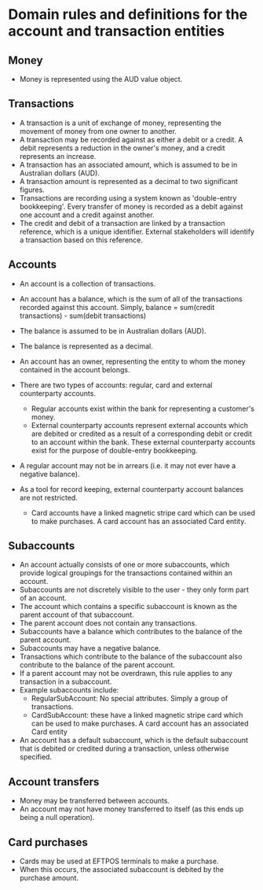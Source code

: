# Domain rules and definitions for the account and transaction entities

## Money
 * Money is represented using the AUD value object.

## Transactions
 * A transaction is a unit of exchange of money, representing the movement of money from one owner to another.
 * A transaction may be recorded against as either a debit or a credit. A debit represents a reduction in the owner's money, and a credit represents an increase.
 * A transaction has an associated amount, which is assumed to be in Australian dollars (AUD).
 * A transaction amount is represented as a decimal to two significant figures.
 * Transactions are recording using a system known as 'double-entry bookkeeping'. Every transfer of money is recorded as a debit against one account and a credit against another.
 * The credit and debit of a transaction are linked by a transaction reference, which is a unique identifier. External stakeholders will identify a transaction based on this reference.

## Accounts
 * An account is a collection of transactions.
 * An account has a balance, which is the sum of all of the transactions recorded against this account. Simply, balance = sum(credit transactions) - sum(debit transactions)
 * The balance is assumed to be in Australian dollars (AUD).
 * The balance is represented as a decimal.
 * An account has an owner, representing the entity to whom the money contained in the account belongs.
 * There are two types of accounts: regular, card and external counterparty accounts.
   * Regular accounts exist within the bank for representing a customer's money.
   * External counterparty accounts represent external accounts which are debited or credited as a result of a corresponding debit or credit to an account within the bank. These external counterparty accounts exist for the purpose of double-entry bookkeeping.
 * A regular account may not be in arrears (i.e. it may not ever have a negative balance).
 * As a tool for record keeping, external counterparty account balances are not restricted.


   * Card accounts have a linked magnetic stripe card which can be used to make purchases. A card account has an associated Card entity.

## Subaccounts
 * An account actually consists of one or more subaccounts, which provide logical groupings for the transactions contained within an account.
 * Subaccounts are not discretely visible to the user - they only form part of an account.
 * The account which contains a specific subaccount is known as the parent account of that subaccount.
 * The parent account does not contain any transactions.
 * Subaccounts have a balance which contributes to the balance of the parent account.
 * Subaccounts may have a negative balance.
 * Transactions which contribute to the balance of the subaccount also contribute to the balance of the parent account.
 * If a parent account may not be overdrawn, this rule applies to any transaction in a subaccount.
 * Example subaccounts include:
    - RegularSubAccount: No special attributes. Simply a group of transactions.
    - CardSubAccount: these have a linked magnetic stripe card which can be used to make purchases. A card account has an associated Card entity
 * An account has a default subaccount, which is the default subaccount that is debited or credited during a transaction, unless otherwise specified.

## Account transfers
 * Money may be transferred between accounts.
 * An account may not have money transferred to itself (as this ends up being a null operation).

## Card purchases
 * Cards may be used at EFTPOS terminals to make a purchase.
 * When this occurs, the associated subaccount is debited by the purchase amount.
